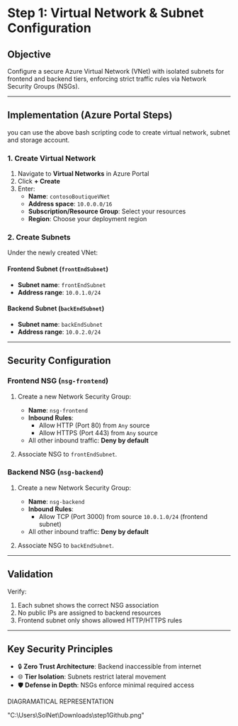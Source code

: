 
# **Step 1: Virtual Network & Subnet Configuration**  

## **Objective**  
Configure a secure Azure Virtual Network (VNet) with isolated subnets for frontend and backend tiers, enforcing strict traffic rules via Network Security Groups (NSGs).

---

## **Implementation (Azure Portal Steps)**
you can use the above bash scripting code to create virtual network, subnet and storage account.

### **1. Create Virtual Network**
1. Navigate to **Virtual Networks** in Azure Portal  
2. Click **+ Create**  
3. Enter:  
   - **Name**: `contosoBoutiqueVNet`  
   - **Address space**: `10.0.0.0/16`  
   - **Subscription/Resource Group**: Select your resources  
   - **Region**: Choose your deployment region  

### **2. Create Subnets**
Under the newly created VNet:  
#### **Frontend Subnet (`frontEndSubnet`)**  
- **Subnet name**: `frontEndSubnet`  
- **Address range**: `10.0.1.0/24`  

#### **Backend Subnet (`backEndSubnet`)**  
- **Subnet name**: `backEndSubnet`  
- **Address range**: `10.0.2.0/24`  

---

## **Security Configuration**

### **Frontend NSG (`nsg-frontend`)**
1. Create a new Network Security Group:  
   - **Name**: `nsg-frontend`  
   - **Inbound Rules**:  
     - Allow HTTP (Port 80) from `Any` source  
     - Allow HTTPS (Port 443) from `Any` source  
   - All other inbound traffic: **Deny by default**

2. Associate NSG to `frontEndSubnet`.

### **Backend NSG (`nsg-backend`)**
1. Create a new Network Security Group:  
   - **Name**: `nsg-backend`  
   - **Inbound Rules**:  
     - Allow TCP (Port 3000) from source `10.0.1.0/24` (frontend subnet)  
   - All other inbound traffic: **Deny by default**

2. Associate NSG to `backEndSubnet`.

---

## **Validation**  
Verify:  
1. Each subnet shows the correct NSG association  
2. No public IPs are assigned to backend resources  
3. Frontend subnet only shows allowed HTTP/HTTPS rules  

---

## **Key Security Principles**  
- 🔒 **Zero Trust Architecture**: Backend inaccessible from internet  
- 🌐 **Tier Isolation**: Subnets restrict lateral movement  
- 🛡️ **Defense in Depth**: NSGs enforce minimal required access  

DIAGRAMATICAL REPRESENTATION

"C:\Users\SolNet\Downloads\step1Github.png"
